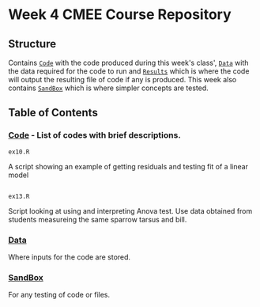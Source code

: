 # Week 4 CMEE Course Repository   

## Structure  
Contains [`Code`](https://github.com/Don-Burns/CMEECourseWork/tree/master/Week4/Code) with the code produced during this week's class', [`Data`](https://github.com/Don-Burns/CMEECourseWork/tree/master/Week4/Data) with the data required for the code to run and [`Results`](https://github.com/Don-Burns/CMEECourseWork/tree/master/Week4/Results) which is where the code will output the resulting file of code if any is produced. This week also contains [`SandBox`](https://github.com/Don-Burns/CMEECourseWork/tree/master/Week4/SandBox) which is where simpler concepts are tested. 

## **Table of Contents**
### [**Code**](https://github.com/Don-Burns/CMEECourseWork/tree/master/Week4/Code) - List of codes with brief descriptions.
```
ex10.R
```
  A script showing an example of getting residuals and testing fit of a linear model

``` 

ex13.R
```
  Script looking at using and interpreting Anova test.  Use data obtained from students measureing the same sparrow tarsus and bill.

### [**Data**](https://github.com/Don-Burns/CMEECourseWork/tree/master/Week4/Data)  
Where inputs for the code are stored.

### [**SandBox**](https://github.com/Don-Burns/CMEECourseWork/tree/master/Week1/SandBox)  
For any testing of code or files.